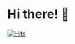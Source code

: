 # Hi there! :wave:
[![Hits](https://hits.seeyoufarm.com/api/count/incr/badge.svg?url=https%3A%2F%2Fgithub.com%2FTAEJUN1293&count_bg=%236A3DC8&title_bg=%23555555&icon=&icon_color=%23E7E7E7&title=hits&edge_flat=false)](https://hits.seeyoufarm.com)
